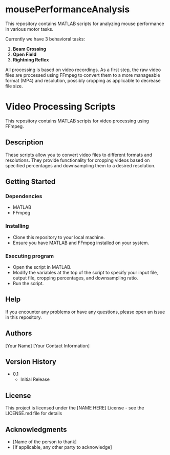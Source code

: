 # mousePerformanceAnalysis

This repository contains MATLAB scripts for analyzing mouse performance in various motor tasks. 

Currently we have 3 behavioral tasks:

1. **Beam Crossing**
2. **Open Field**
3. **Rightning Reflex**

All processing is based on video recordings. As a first step, the raw video files are processed using FFmpeg to convert them to a more manageable format (MP4) and resolution, possibly cropping as applicable to decrease file size. 

# Video Processing Scripts

This repository contains MATLAB scripts for video processing using FFmpeg.

## Description

These scripts allow you to convert video files to different formats and resolutions. They provide functionality for cropping videos based on specified percentages and downsampling them to a desired resolution.

## Getting Started

### Dependencies

* MATLAB
* FFmpeg

### Installing

* Clone this repository to your local machine.
* Ensure you have MATLAB and FFmpeg installed on your system.

### Executing program

* Open the script in MATLAB.
* Modify the variables at the top of the script to specify your input file, output file, cropping percentages, and downsampling ratio.
* Run the script.

## Help

If you encounter any problems or have any questions, please open an issue in this repository.

## Authors

[Your Name]
[Your Contact Information]

## Version History

* 0.1
    * Initial Release

## License

This project is licensed under the [NAME HERE] License - see the LICENSE.md file for details

## Acknowledgments

* [Name of the person to thank]
* [If applicable, any other party to acknowledge]